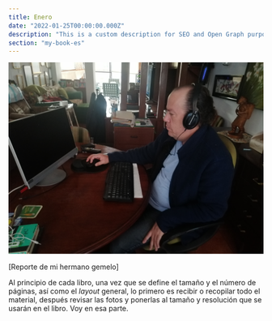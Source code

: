 ```yaml
---
title: Enero
date: "2022-01-25T00:00:00.000Z"
description: "This is a custom description for SEO and Open Graph purposes, rather than the default generated excerpt. Simply add a description field to the frontmatter."
section: "my-book-es"
---
```


![Lucy](../images/jan22.jpg)

[Reporte de mi hermano gemelo]

Al principio de cada libro, una vez que se define el tamaño y el número de páginas, así como el *layout* general, lo primero es recibir o recopilar todo el material, después revisar las fotos y ponerlas al tamaño y resolución que se usarán en el libro. Voy en esa parte.
